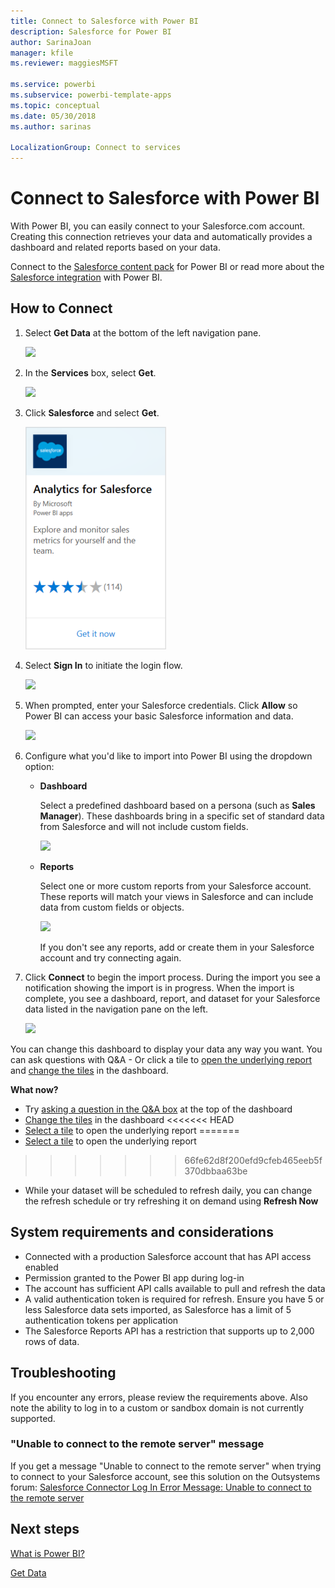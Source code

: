 ```yaml
---
title: Connect to Salesforce with Power BI
description: Salesforce for Power BI
author: SarinaJoan
manager: kfile
ms.reviewer: maggiesMSFT

ms.service: powerbi
ms.subservice: powerbi-template-apps
ms.topic: conceptual
ms.date: 05/30/2018
ms.author: sarinas

LocalizationGroup: Connect to services
---
```

# Connect to Salesforce with Power BI
With Power BI, you can easily connect to your Salesforce.com account. Creating this connection retrieves your data and automatically provides a dashboard and related reports based on your data.

Connect to the [Salesforce content pack](https://app.powerbi.com/getdata/services/salesforce) for Power BI or read more about the [Salesforce integration](https://powerbi.microsoft.com/integrations/salesforce) with Power BI.

## How to Connect
1. Select **Get Data** at the bottom of the left navigation pane.
   
   ![](media/service-connect-to-salesforce/pbi_getdata.png) 
2. In the **Services** box, select **Get**.
   
   ![](media/service-connect-to-salesforce/pbi_getservices.png) 
3. Click **Salesforce** and select **Get**.  
   
   ![](media/service-connect-to-salesforce/salesforce.png)
4. Select **Sign In** to initiate the login flow.
   
    ![](media/service-connect-to-salesforce/dialog.png)
5. When prompted, enter your Salesforce credentials. Click **Allow** so Power BI can access your basic Salesforce information and data.
   
   ![](media/service-connect-to-salesforce/sf_authorize.png)
6. Configure what you'd like to import into Power BI using the dropdown option:
   
   * **Dashboard**
     
     Select a predefined dashboard based on a persona (such as **Sales Manager**). These dashboards bring in a specific set of standard data from Salesforce and will not include custom fields.
     
     ![](media/service-connect-to-salesforce/pbi_salesforcechooserole.png)
   * **Reports**
     
     Select one or more custom reports from your Salesforce account. These reports will match your views in Salesforce and can include data from custom fields or objects.
     
     ![](media/service-connect-to-salesforce/pbi_salesforcereports.png)
     
     If you don't see any reports, add or create them in your Salesforce account and try connecting again.
7. Click **Connect** to begin the import process. During the import you see a notification showing the import is in progress. When the import is complete, you see a dashboard, report, and dataset for your Salesforce data listed in the navigation pane on the left.
   
   ![](media/service-connect-to-salesforce/pbi_getdatasalesforcedash.png)

You can change this dashboard to display your data any way you want. You can ask questions with Q&A -  Or click a tile to [open the underlying report](consumer/end-user-tiles.md) and [change the tiles](service-dashboard-edit-tile.md) in the dashboard.

**What now?**

* Try [asking a question in the Q&A box](consumer/end-user-q-and-a.md) at the top of the dashboard
* [Change the tiles](service-dashboard-edit-tile.md) in the dashboard
<<<<<<< HEAD
* [Select a tile](consumer/end-user-tiles.md) to open the underlying report
=======
* [Select a tile](service-dashboard-tiles.md) to open the underlying report
>>>>>>> 66fe62d8f200efd9cfeb465eeb5f370dbbaa63be
* While your dataset will be scheduled to refresh daily, you can change the refresh schedule or try refreshing it on demand using **Refresh Now**

## System requirements and considerations
- Connected with a production Salesforce account that has API access enabled
- Permission granted to the Power BI app during log-in
- The account has sufficient API calls available to pull and refresh the data
- A valid authentication token is required for refresh. Ensure you have 5 or less Salesforce data sets imported, as Salesforce has a limit of 5 authentication tokens per application
- The Salesforce Reports API has a restriction that supports up to 2,000 rows of data.


## Troubleshooting
If you encounter any errors, please review the requirements above. Also note the ability to log in to a custom or sandbox domain is not currently supported.

### "Unable to connect to the remote server" message

If you get a message "Unable to connect to the remote server" when trying to connect to your Salesforce account, see this solution on the Outsystems forum: [Salesforce Connector Log In Error Message: Unable to connect to the remote server](https://www.outsystems.com/forums/Forum_TopicView.aspx?TopicId=17674&TopicName=log-in-error-message-unable-to-connect-to-the-remote-server&)


## Next steps
[What is Power BI?](power-bi-overview.md)

[Get Data](service-get-data.md)


